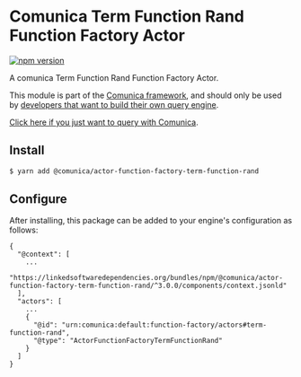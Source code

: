 # Comunica Term Function Rand Function Factory Actor

[![npm version](https://badge.fury.io/js/%40comunica%2Factor-function-factory-term-function-rand.svg)](https://www.npmjs.com/package/@comunica/actor-function-factory-term-function-rand)

A comunica Term Function Rand Function Factory Actor.

This module is part of the [Comunica framework](https://github.com/comunica/comunica),
and should only be used by [developers that want to build their own query engine](https://comunica.dev/docs/modify/).

[Click here if you just want to query with Comunica](https://comunica.dev/docs/query/).

## Install

```bash
$ yarn add @comunica/actor-function-factory-term-function-rand
```

## Configure

After installing, this package can be added to your engine's configuration as follows:
```text
{
  "@context": [
    ...
    "https://linkedsoftwaredependencies.org/bundles/npm/@comunica/actor-function-factory-term-function-rand/^3.0.0/components/context.jsonld"
  ],
  "actors": [
    ...
    {
      "@id": "urn:comunica:default:function-factory/actors#term-function-rand",
      "@type": "ActorFunctionFactoryTermFunctionRand"
    }
  ]
}
```
